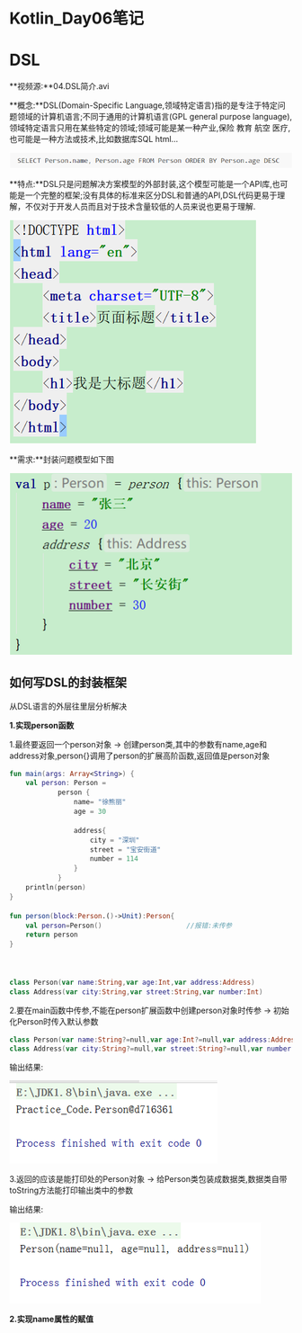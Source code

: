 # Kotlin_Day06笔记



# DSL

**视频源:**04.DSL简介.avi

**概念:**DSL(Domain-Specific Language,领域特定语言)指的是专注于特定问题领域的计算机语言;不同于通用的计算机语言(GPL general purpose language),领域特定语言只用在某些特定的领域;领域可能是某一种产业,保险 教育 航空 医疗,也可能是一种方法或技术,比如数据库SQL html…

![](DSLgainian.png)

**特点:**DSL只是问题解决方案模型的外部封装,这个模型可能是一个API库,也可能是一个完整的框架;没有具体的标准来区分DSL和普通的API,DSL代码更易于理解，不仅对于开发人员而且对于技术含量较低的人员来说也更易于理解.

![](DSLexample.png)

**需求:**封装问题模型如下图

![](DSL1.png)







## 如何写DSL的封装框架

从DSL语言的外层往里层分析解决

**1.实现person函数**

1.最终要返回一个person对象 -> 创建person类,其中的参数有name,age和address对象,person{}调用了person的扩展高阶函数,返回值是person对象

```kotlin
fun main(args: Array<String>) {
    val person: Person =
            person {
                name= "徐熊丽"
                age = 30

                address{
                    city = "深圳"
                    street = "宝安街道"
                    number = 114
                }
            }
    println(person)
}

fun person(block:Person.()->Unit):Person{
    val person=Person()						//报错:未传参
    return person
}



class Person(var name:String,var age:Int,var address:Address)
class Address(var city:String,var street:String,var number:Int)
```

2.要在main函数中传参,不能在person扩展函数中创建person对象时传参 -> 初始化Person时传入默认参数

```kotlin
class Person(var name:String?=null,var age:Int?=null,var address:Address?=null)
class Address(var city:String?=null,var street:String?=null,var number:Int?=null)
```

输出结果:

![](DSL2.png)

3.返回的应该是能打印处的Person对象 -> 给Person类包装成数据类,数据类自带toString方法能打印输出类中的参数

输出结果:

![](DSL3.png)

**2.实现name属性的赋值**

